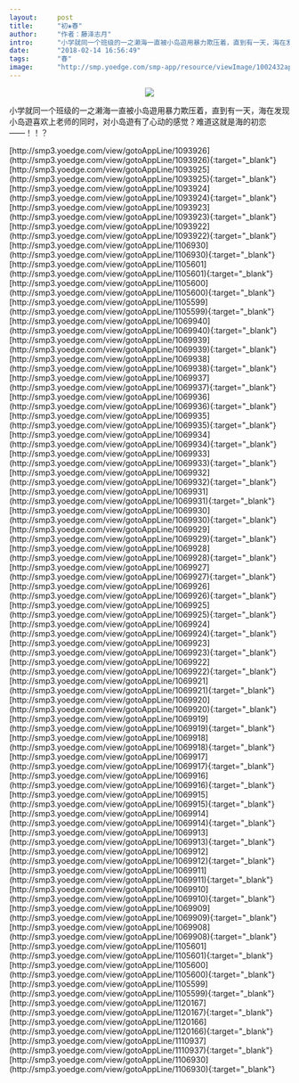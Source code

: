 ```yaml
---
layout:     post
title:      "初❀春"
author:     "作者：藤泽志月"
intro:      "小学就同一个班级的一之濑海一直被小岛遊用暴力欺压着，直到有一天，海在发现小岛遊喜欢上老师的同时，对小岛遊有了心动的感觉？难道这就是海的初恋——！！？"
date:       "2018-02-14 16:56:49"
tags:       "春"
image:      "http://smp.yoedge.com/smp-app/resource/viewImage/1002432appline.png"
---
```

<div style="text-align: center">
<p><img src="http://smp.yoedge.com/smp-app/resource/viewImage/1002432appline.png"/></p>
</div>
<p class="post-meta">
<span>小学就同一个班级的一之濑海一直被小岛遊用暴力欺压着，直到有一天，海在发现小岛遊喜欢上老师的同时，对小岛遊有了心动的感觉？难道这就是海的初恋——！！？</span>
</p>
[http://smp3.yoedge.com/view/gotoAppLine/1093926](http://smp3.yoedge.com/view/gotoAppLine/1093926){:target="_blank"}
[http://smp3.yoedge.com/view/gotoAppLine/1093925](http://smp3.yoedge.com/view/gotoAppLine/1093925){:target="_blank"}
[http://smp3.yoedge.com/view/gotoAppLine/1093924](http://smp3.yoedge.com/view/gotoAppLine/1093924){:target="_blank"}
[http://smp3.yoedge.com/view/gotoAppLine/1093923](http://smp3.yoedge.com/view/gotoAppLine/1093923){:target="_blank"}
[http://smp3.yoedge.com/view/gotoAppLine/1093922](http://smp3.yoedge.com/view/gotoAppLine/1093922){:target="_blank"}
[http://smp3.yoedge.com/view/gotoAppLine/1106930](http://smp3.yoedge.com/view/gotoAppLine/1106930){:target="_blank"}
[http://smp3.yoedge.com/view/gotoAppLine/1105601](http://smp3.yoedge.com/view/gotoAppLine/1105601){:target="_blank"}
[http://smp3.yoedge.com/view/gotoAppLine/1105600](http://smp3.yoedge.com/view/gotoAppLine/1105600){:target="_blank"}
[http://smp3.yoedge.com/view/gotoAppLine/1105599](http://smp3.yoedge.com/view/gotoAppLine/1105599){:target="_blank"}
[http://smp3.yoedge.com/view/gotoAppLine/1069940](http://smp3.yoedge.com/view/gotoAppLine/1069940){:target="_blank"}
[http://smp3.yoedge.com/view/gotoAppLine/1069939](http://smp3.yoedge.com/view/gotoAppLine/1069939){:target="_blank"}
[http://smp3.yoedge.com/view/gotoAppLine/1069938](http://smp3.yoedge.com/view/gotoAppLine/1069938){:target="_blank"}
[http://smp3.yoedge.com/view/gotoAppLine/1069937](http://smp3.yoedge.com/view/gotoAppLine/1069937){:target="_blank"}
[http://smp3.yoedge.com/view/gotoAppLine/1069936](http://smp3.yoedge.com/view/gotoAppLine/1069936){:target="_blank"}
[http://smp3.yoedge.com/view/gotoAppLine/1069935](http://smp3.yoedge.com/view/gotoAppLine/1069935){:target="_blank"}
[http://smp3.yoedge.com/view/gotoAppLine/1069934](http://smp3.yoedge.com/view/gotoAppLine/1069934){:target="_blank"}
[http://smp3.yoedge.com/view/gotoAppLine/1069933](http://smp3.yoedge.com/view/gotoAppLine/1069933){:target="_blank"}
[http://smp3.yoedge.com/view/gotoAppLine/1069932](http://smp3.yoedge.com/view/gotoAppLine/1069932){:target="_blank"}
[http://smp3.yoedge.com/view/gotoAppLine/1069931](http://smp3.yoedge.com/view/gotoAppLine/1069931){:target="_blank"}
[http://smp3.yoedge.com/view/gotoAppLine/1069930](http://smp3.yoedge.com/view/gotoAppLine/1069930){:target="_blank"}
[http://smp3.yoedge.com/view/gotoAppLine/1069929](http://smp3.yoedge.com/view/gotoAppLine/1069929){:target="_blank"}
[http://smp3.yoedge.com/view/gotoAppLine/1069928](http://smp3.yoedge.com/view/gotoAppLine/1069928){:target="_blank"}
[http://smp3.yoedge.com/view/gotoAppLine/1069927](http://smp3.yoedge.com/view/gotoAppLine/1069927){:target="_blank"}
[http://smp3.yoedge.com/view/gotoAppLine/1069926](http://smp3.yoedge.com/view/gotoAppLine/1069926){:target="_blank"}
[http://smp3.yoedge.com/view/gotoAppLine/1069925](http://smp3.yoedge.com/view/gotoAppLine/1069925){:target="_blank"}
[http://smp3.yoedge.com/view/gotoAppLine/1069924](http://smp3.yoedge.com/view/gotoAppLine/1069924){:target="_blank"}
[http://smp3.yoedge.com/view/gotoAppLine/1069923](http://smp3.yoedge.com/view/gotoAppLine/1069923){:target="_blank"}
[http://smp3.yoedge.com/view/gotoAppLine/1069922](http://smp3.yoedge.com/view/gotoAppLine/1069922){:target="_blank"}
[http://smp3.yoedge.com/view/gotoAppLine/1069921](http://smp3.yoedge.com/view/gotoAppLine/1069921){:target="_blank"}
[http://smp3.yoedge.com/view/gotoAppLine/1069920](http://smp3.yoedge.com/view/gotoAppLine/1069920){:target="_blank"}
[http://smp3.yoedge.com/view/gotoAppLine/1069919](http://smp3.yoedge.com/view/gotoAppLine/1069919){:target="_blank"}
[http://smp3.yoedge.com/view/gotoAppLine/1069918](http://smp3.yoedge.com/view/gotoAppLine/1069918){:target="_blank"}
[http://smp3.yoedge.com/view/gotoAppLine/1069917](http://smp3.yoedge.com/view/gotoAppLine/1069917){:target="_blank"}
[http://smp3.yoedge.com/view/gotoAppLine/1069916](http://smp3.yoedge.com/view/gotoAppLine/1069916){:target="_blank"}
[http://smp3.yoedge.com/view/gotoAppLine/1069915](http://smp3.yoedge.com/view/gotoAppLine/1069915){:target="_blank"}
[http://smp3.yoedge.com/view/gotoAppLine/1069914](http://smp3.yoedge.com/view/gotoAppLine/1069914){:target="_blank"}
[http://smp3.yoedge.com/view/gotoAppLine/1069913](http://smp3.yoedge.com/view/gotoAppLine/1069913){:target="_blank"}
[http://smp3.yoedge.com/view/gotoAppLine/1069912](http://smp3.yoedge.com/view/gotoAppLine/1069912){:target="_blank"}
[http://smp3.yoedge.com/view/gotoAppLine/1069911](http://smp3.yoedge.com/view/gotoAppLine/1069911){:target="_blank"}
[http://smp3.yoedge.com/view/gotoAppLine/1069910](http://smp3.yoedge.com/view/gotoAppLine/1069910){:target="_blank"}
[http://smp3.yoedge.com/view/gotoAppLine/1069909](http://smp3.yoedge.com/view/gotoAppLine/1069909){:target="_blank"}
[http://smp3.yoedge.com/view/gotoAppLine/1069908](http://smp3.yoedge.com/view/gotoAppLine/1069908){:target="_blank"}
[http://smp3.yoedge.com/view/gotoAppLine/1105601](http://smp3.yoedge.com/view/gotoAppLine/1105601){:target="_blank"}
[http://smp3.yoedge.com/view/gotoAppLine/1105600](http://smp3.yoedge.com/view/gotoAppLine/1105600){:target="_blank"}
[http://smp3.yoedge.com/view/gotoAppLine/1105599](http://smp3.yoedge.com/view/gotoAppLine/1105599){:target="_blank"}
[http://smp3.yoedge.com/view/gotoAppLine/1120167](http://smp3.yoedge.com/view/gotoAppLine/1120167){:target="_blank"}
[http://smp3.yoedge.com/view/gotoAppLine/1120166](http://smp3.yoedge.com/view/gotoAppLine/1120166){:target="_blank"}
[http://smp3.yoedge.com/view/gotoAppLine/1110937](http://smp3.yoedge.com/view/gotoAppLine/1110937){:target="_blank"}
[http://smp3.yoedge.com/view/gotoAppLine/1106930](http://smp3.yoedge.com/view/gotoAppLine/1106930){:target="_blank"}


